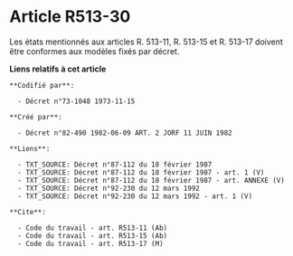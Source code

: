# Article R513-30

Les états mentionnés aux articles R. 513-11, R. 513-15 et R. 513-17 doivent être conformes aux modèles fixés par décret.

**Liens relatifs à cet article**

	**Codifié par**:

	  - Décret n°73-1048 1973-11-15

	**Créé par**:

	  - Décret n°82-490 1982-06-09 ART. 2 JORF 11 JUIN 1982

	**Liens**:

	  - TXT_SOURCE: Décret n°87-112 du 18 février 1987
	  - TXT_SOURCE: Décret n°87-112 du 18 février 1987 - art. 1 (V)
	  - TXT_SOURCE: Décret n°87-112 du 18 février 1987 - art. ANNEXE (V)
	  - TXT_SOURCE: Décret n°92-230 du 12 mars 1992
	  - TXT_SOURCE: Décret n°92-230 du 12 mars 1992 - art. 1 (V)

	**Cite**:

	  - Code du travail - art. R513-11 (Ab)
	  - Code du travail - art. R513-15 (Ab)
	  - Code du travail - art. R513-17 (M)
